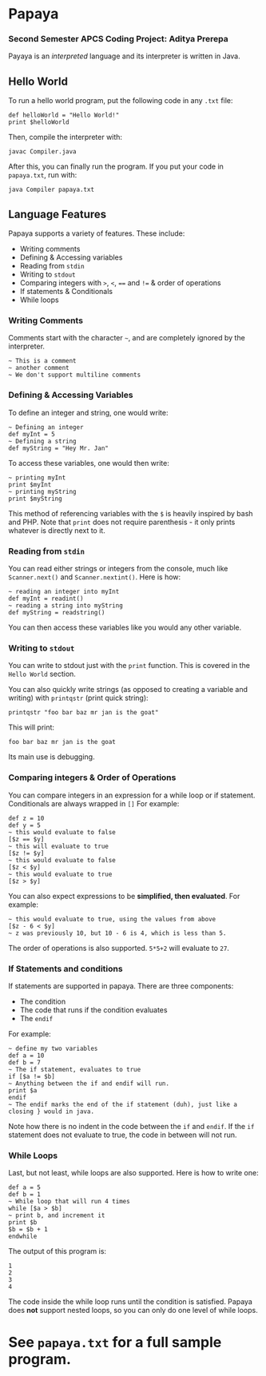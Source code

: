 # Papaya
### Second Semester APCS Coding Project: Aditya Prerepa

Payaya is an *interpreted* language and its interpreter is written in Java. 

## Hello World

To run a hello world program, put the following code in any `.txt` file:

```
def helloWorld = "Hello World!"
print $helloWorld
```
Then, compile the interpreter with:
```shell
javac Compiler.java
```
After this, you can finally run the program. If you put your code in `papaya.txt`, run with:
```shell
java Compiler papaya.txt
```

## Language Features

Papaya supports a variety of features. These include:
- Writing comments
- Defining & Accessing variables
- Reading from `stdin`
- Writing to `stdout`
- Comparing integers with `>`, `<`, `==` and `!=` & order of operations
- If statements & Conditionals
- While loops

### Writing Comments
Comments start with the character `~`, and are completely ignored by the interpreter.
```
~ This is a comment
~ another comment
~ We don't support multiline comments
```

### Defining & Accessing Variables

To define an integer and string, one would write:
```
~ Defining an integer
def myInt = 5
~ Defining a string
def myString = "Hey Mr. Jan"
```
To access these variables, one would then write:
```
~ printing myInt
print $myInt
~ printing myString
print $myString
```
This method of referencing variables with the `$` is heavily inspired by bash and PHP.
Note that `print` does not require parenthesis - it only prints whatever is directly next to it.

### Reading from `stdin`
You can read either strings or integers from the console, much like `Scanner.next()` and `Scanner.nextint()`. Here is how:
```
~ reading an integer into myInt
def myInt = readint()
~ reading a string into myString
def myString = readstring()
```
You can then access these variables like you would any other variable.

### Writing to `stdout`
You can write to stdout just with the `print` function. This is covered in the `Hello World` section.

You can also quickly write strings (as opposed to creating a variable and writing) with `printqstr` (print quick string):
```
printqstr "foo bar baz mr jan is the goat"
```
This will print:
```
foo bar baz mr jan is the goat
```
Its main use is debugging.
### Comparing integers & Order of Operations
You can compare integers in an expression for a while loop or if statement. Conditionals are always wrapped in `[]` For example:
```
def z = 10
def y = 5
~ this would evaluate to false
[$z == $y]
~ this will evaluate to true
[$z != $y]
~ this would evaluate to false
[$z < $y]
~ this would evaluate to true
[$z > $y]
```
You can also expect expressions to be **simplified, then evaluated**. For example:
```
~ this would evaluate to true, using the values from above
[$z - 6 < $y]
~ z was previously 10, but 10 - 6 is 4, which is less than 5.
```
The order of operations is also supported. `5*5+2` will evaluate to `27`.

### If Statements and conditions
If statements are supported in papaya. There are three components:
- The condition
- The code that runs if the condition evaluates
- The `endif`

For example:
```
~ define my two variables
def a = 10
def b = 7
~ The if statement, evaluates to true
if [$a != $b]
~ Anything between the if and endif will run.
print $a
endif
~ The endif marks the end of the if statement (duh), just like a closing } would in java.
```
Note how there is no indent in the code between the `if` and `endif`. If the `if` statement does not evaluate to true, the code in between will not run.

### While Loops
Last, but not least, while loops are also supported. Here is how to write one:
```
def a = 5
def b = 1
~ While loop that will run 4 times
while [$a > $b]
~ print b, and increment it
print $b
$b = $b + 1
endwhile
```
The output of this program is:
```
1
2
3
4
```
The code inside the while loop runs until the condition is satisfied. Papaya does **not** support nested loops, so you can only do one level of while loops.

# See `papaya.txt` for a full sample program.
